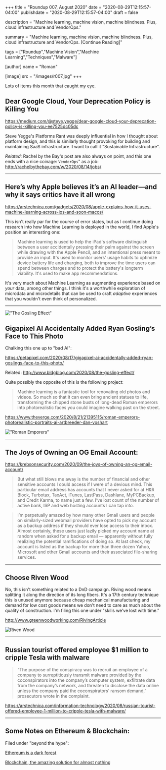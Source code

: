 +++
title = "Roundup 007, August 2020"
date = "2020-08-29T12:15:57-04:00"
publishdate = "2020-08-29T12:15:57-04:00"
draft = false

description = "Machine learning, machine vision, machine blindness. Plus, cloud infrastructure and VendorOps."

summary = "Machine learning, machine vision, machine blindness. Plus, cloud infrastructure and VendorOps. [Continue Reading]"

tags = ["Roundup","Machine Vision","Machine Learning","Techniques","Malware"]

[author]
    name = "Roman"

[image]
    src = "/images/r007.jpg"
+++

Lots of items this month that caught my eye.

## Dear Google Cloud, Your Deprecation Policy is Killing You

https://medium.com/@steve.yegge/dear-google-cloud-your-deprecation-policy-is-killing-you-ee7525dc05dc

Steve Yegge's Platforms Rant was deeply influential in how I thought about platform design, and this is similarly thought provoking for building and maintaining SaaS infrastructure. I want to call it "Sustainable Infrastructure".

*Related:* Rachel by the Bay's post are also always on point, and this one ends with a nice coinage: 
`VendorOps`" as a job: http://rachelbythebay.com/w/2020/08/14/jobs/

---

## Here’s why Apple believes it’s an AI leader—and why it says critics have it all wrong

https://arstechnica.com/gadgets/2020/08/apple-explains-how-it-uses-machine-learning-across-ios-and-soon-macos/

This isn't really par for the course of error states, but as I continue doing research into how Machine Learning is deployed in the world, I find Apple's position an interesting one:

> Machine learning is used to help the iPad's software distinguish between a user accidentally pressing their palm against the screen while drawing with the Apple Pencil, and an intentional press meant to provide an input. It's used to monitor users' usage habits to optimize device battery life and charging, both to improve the time users can spend between charges and to protect the battery's longterm viability. It's used to make app recommendations.

It's very much about Machine Learning as augmenting experience based on _your_ data, among other things. I think it's a worthwhile exploration of microdata and microdetails that can be used to craft _adaptive_ experiences that you wouldn't even think of personalized.

---

!["The Gosling Effect"](https://petapixel.com/assets/uploads/2020/08/ryangosling_feat.jpg)

## Gigapixel AI Accidentally Added Ryan Gosling’s Face to This Photo

Chalking this one up to "bad AI":

https://petapixel.com/2020/08/17/gigapixel-ai-accidentally-added-ryan-goslings-face-to-this-photo/

Related: http://www.bldgblog.com/2020/08/the-gosling-effect/

Quite possibly the opposite of this is the following project:

> Machine learning is a fantastic tool for renovating old photos and videos. So much so that it can even bring ancient statues to life, transforming the chipped stone busts of long-dead Roman emperors into photorealistic faces you could imagine walking past on the street.

https://www.theverge.com/2020/8/21/21395115/roman-emperors-photorealistic-portraits-ai-artbreeder-dan-voshart

!["Roman Emporers"](https://cdn.vox-cdn.com/thumbor/OevvoRQ2iBaTJB7uFY0iNly7O2w=/0x0:938x528/1820x1213/filters:focal(394x189:544x339):format(webp)/cdn.vox-cdn.com/uploads/chorus_image/image/67274650/1_N0Jv3LyLM5yFf4tK0Bh7AQ.0.jpeg)

---

## The Joys of Owning an OG Email Account:

https://krebsonsecurity.com/2020/09/the-joys-of-owning-an-og-email-account/

> But what still blows me away is the number of financial and other sensitive accounts I could access if I were of a devious mind. This particular email address has accounts that I never asked for at H&R Block, Turbotax, TaxAct, iTunes, LastPass, Dashlane, MyPCBackup, and Credit Karma, to name just a few. I’ve lost count of the number of active bank, ISP and web hosting accounts I can tap into.
 
> I’m perpetually amazed by how many other Gmail users and people on similarly-sized webmail providers have opted to pick my account as a backup address if they should ever lose access to their inbox. Almost certainly, these users just lazily picked my account name at random when asked for a backup email — apparently without fully realizing the potential ramifications of doing so. At last check, my account is listed as the backup for more than three dozen Yahoo, Microsoft and other Gmail accounts and their associated file-sharing services.

---

## Choose Riven Wood

No, this isn't something related to a DnD campaign. Riving wood means splitting it along the direction of its long fibers. It's a 17th century technique this is unused anymore because cheap mechanical manufacturing and demand for low cost goods means we don't need to care as much about the quality of construction. I'm filing this one under "skills we've lost with time."

http://www.greenwoodworking.com/RivingArticle

![Riven Wood](http://www.greenwoodworking.com/_/rsrc/1252289311435/RivingArticle/Image_8.jpg)

---

## Russian tourist offered employee $1 million to cripple Tesla with malware

> “The purpose of the conspiracy was to recruit an employee of a company to surreptitiously transmit malware provided by the coconspirators into the company’s computer system, exfiltrate data from the company’s network, and threaten to disclose the data online unless the company paid the coconspirators’ ransom demand,” prosecutors wrote in the complaint.

https://arstechnica.com/information-technology/2020/08/russian-tourist-offered-employee-1-million-to-cripple-tesla-with-malware/

---

## Some Notes on Ethereum & Blockchain:

Filed under "beyond the hype":

[Ethereum is a dark forest](https://medium.com/@danrobinson/ethereum-is-a-dark-forest-ecc5f0505dff)

[Blockchain, the amazing solution for almost nothing](https://thecorrespondent.com/655/blockchain-the-amazing-solution-for-almost-nothing/86649455475-f933fe63)


